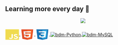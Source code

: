   ##                                              Learning more every day 🚀
 <div align="center">
  <a href="https://github.com/bernardo-dmartins">
  <img height="180em" src="https://github-readme-stats.vercel.app/api?username=bernardo-dmartins&show_icons=true&theme=transparent&include_all_commits=true&count_private=true"/>
</div>

<div style= "display: inline_block"><br>
  <img align="center" alt="bdm-Js" height="35" width="45" src="https://raw.githubusercontent.com/devicons/devicon/master/icons/javascript/javascript-plain.svg">
  <img align="center" alt="bdm-HTML" height="35" width="45" src="https://raw.githubusercontent.com/devicons/devicon/master/icons/html5/html5-original.svg">
  <img align="center" alt="bdm-CSS" height="35" width="45" src="https://raw.githubusercontent.com/devicons/devicon/master/icons/css3/css3-original.svg">
  <img align="center" alt="bdm-Python" height="35" width="45" src="https://cdn.jsdelivr.net/gh/devicons/devicon/icons/python/python-original.svg">
  <img align="center" alt="bdm-MySQL" height="35" width="45" src="https://cdn.jsdelivr.net/gh/devicons/devicon@v2.15.1/devicon.min.css"> 
</div>

